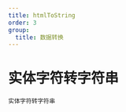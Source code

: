 ```yaml
---
title: htmlToString
order: 3
group:
  title: 数据转换
---
```


# 实体字符转字符串

<code src="./HtmlToString.tsx">实体字符转字符串</code>

